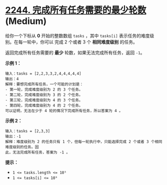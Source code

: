 # [2244. 完成所有任务需要的最少轮数][link] (Medium)

[link]: https://leetcode.cn/problems/minimum-rounds-to-complete-all-tasks/

给你一个下标从 **0** 开始的整数数组 `tasks` ，其中 `tasks[i]` 表示任务的难度级别。在每一轮中，你可以
完成 2 个或者 3 个 **相同难度级别** 的任务。

返回完成所有任务需要的 **最少** 轮数，如果无法完成所有任务，返回 `-1`。

**示例 1：**

```
输入：tasks = [2,2,3,3,2,4,4,4,4,4]
输出：4
解释：要想完成所有任务，一个可能的计划是：
- 第一轮，完成难度级别为 2 的 3 个任务。
- 第二轮，完成难度级别为 3 的 2 个任务。
- 第三轮，完成难度级别为 4 的 3 个任务。
- 第四轮，完成难度级别为 4 的 2 个任务。
可以证明，无法在少于 4 轮的情况下完成所有任务，所以答案为 4 。
```

**示例 2：**

```
输入：tasks = [2,3,3]
输出：-1
解释：难度级别为 2 的任务只有 1 个，但每一轮执行中，只能选择完成 2 个或者 3 个相同难度级别的任务。因
此，无法完成所有任务，答案为 -1 。
```

**提示：**

- `1 <= tasks.length <= 10⁵`
- `1 <= tasks[i] <= 10⁹`
